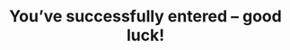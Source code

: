 ---
layout: entered
id: entered
permalink: /competition/entered/
nav: false

title: You’ve successfully entered – good luck!
intro: Whilst you wait, refresh your skincare routine with luxurious ELEMIS products – browse the range here and get an exclusive 20% off*.
cta:
  text: Shop Skincare Now
  link: https://www.elemis.com/skincare
---